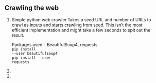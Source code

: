 Crawling the web
----------------

1. Simple python web crawler
   Takes a seed URL and number of URLs to crawl as inputs and starts crawling from seed. This isn't the most efficient implementation and might take a few seconds to spit out the result.

   Packages used - BeautifulSoup4, requests<br/>
   <code>pip install --user beautifulsoup4</code><br/>
   <code>pip install --user requests</code>

2. 


3. 
 